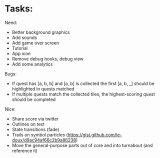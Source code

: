 
# Tasks:

Need:
* Better background graphics
* Add sounds
* Add game over screen
* Tutorial
* App icon
* Remove debug hooks, debug view
* Add some analytics

Bugs:
* If quest has [a, b, b] and [a, b] is collected the first [a, b, _] should be highlighted in quests matched
* If multiple quests match the collected tiles, the highest-scoring quest should be completed

Nice:
* Share score via twitter
* Outlines on text
* State transitions (fade)
* Trails on symbol particles (https://gist.github.com/le-doux/d9ac94af66c2b9a86238)
* Move the general-purpose parts out of core and into turnabout (and reference it)
